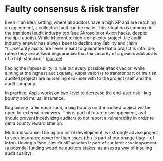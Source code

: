 # Faulty consensus & risk transfer

Even in an ideal setting, where all auditors have a high XP and are reaching an agreement, a collective fault can be made. This situation is common in the traditional audit industry too (see Akropolis or Axion hacks, despite multiple audits). While inherent to high-complexity project, the audit industry answer has always been to decline any liability and claim “(...)security audits are never meant to guarantee that a project is infallible; rather they are utilized to guarantee that the security of a given codebase is of a high standard.” ([source](https://cryptobriefing.com/defi-project-akropolis-lost-2-million-heres-what-theyre-doing-about-it/))

&#x20;Facing the impossibility to rule out every possible attack vector, while aiming at the highest audit quality, Aspis vision is to transfer part of the risk audited projects are burdening end-user with to the project itself and the audit company.

&#x20;In practice, Aspis works on two-level to decrease the end-user risk : bug bounty and mutual insurance.

&#x20;Bug bounty: after each audit, a bug bounty on the audited project will be open for external reviewers. This is part of future developpement, as it should prevent incetivizing auditors to not report a vulnerability in order to get a bounty reward later on.

&#x20;Mutual insurance: During our initial development, we strongly advise project to seek insurance cover for their users (this is part of our orange flags - cf infra). Having a “one-size-fit all” solution is part of our later developpement  (a potential funding would be auditors stakes, as an extra way of insuring audit quality).
